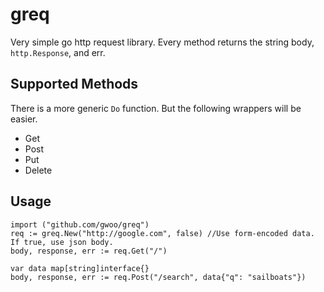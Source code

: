 # greq
Very simple go http request library. Every method returns the string body, `http.Response`, and err.

## Supported Methods
There is a more generic `Do` function. But the following wrappers will be easier.

- Get
- Post
- Put
- Delete

## Usage

	import ("github.com/gwoo/greq")
	req := greq.New("http://google.com", false) //Use form-encoded data. If true, use json body.
	body, response, err := req.Get("/")

	var data map[string]interface{}
	body, response, err := req.Post("/search", data{"q": "sailboats"})
